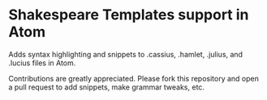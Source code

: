 # Shakespeare Templates support in Atom

Adds syntax highlighting and snippets to .cassius, .hamlet, .julius, and .lucius files in Atom.

Contributions are greatly appreciated. Please fork this repository and open a pull request to add snippets, make grammar tweaks, etc.

